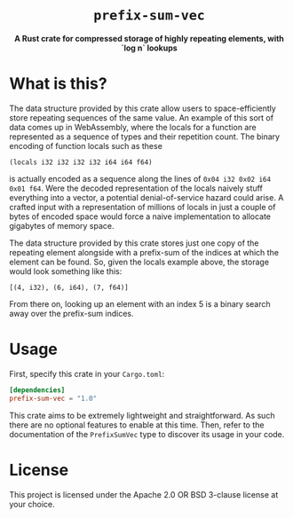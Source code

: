 <div align="center">
  <h1><code>prefix-sum-vec</code></h1>

  <p>
    <strong>A Rust crate for compressed storage of highly repeating elements, with `log n` lookups</strong> </p>
</div>

# What is this?

The data structure provided by this crate allow users to space-efficiently store repeating
sequences of the same value. An example of this sort of data comes up in WebAssembly, where the
locals for a function are represented as a sequence of types and their repetition count. The binary
encoding of function locals such as these

```wast
(locals i32 i32 i32 i32 i64 i64 f64)
```

is actually encoded as a sequence along the lines of `0x04 i32 0x02 i64 0x01 f64`. Were the decoded
representation of the locals naively stuff everything into a vector, a potential denial-of-service
hazard could arise. A crafted input with a representation of millions of locals in just a couple
of bytes of encoded space would force a naive implementation to allocate gigabytes of memory space.

The data structure provided by this crate stores just one copy of the repeating element alongside
with a prefix-sum of the indices at which the element can be found. So, given the locals example
above, the storage would look something like this:

```text
[(4, i32), (6, i64), (7, f64)]
```

From there on, looking up an element with an index 5 is a binary search away over the prefix-sum
indices.

# Usage

First, specify this crate in your `Cargo.toml`:

```toml
[dependencies]
prefix-sum-vec = "1.0"
```

This crate aims to be extremely lightweight and straightforward. As such there are no optional
features to enable at this time. Then, refer to the documentation of the `PrefixSumVec` type to
discover its usage in your code.

# License

This project is licensed under the Apache 2.0 OR BSD 3-clause license at your choice.
